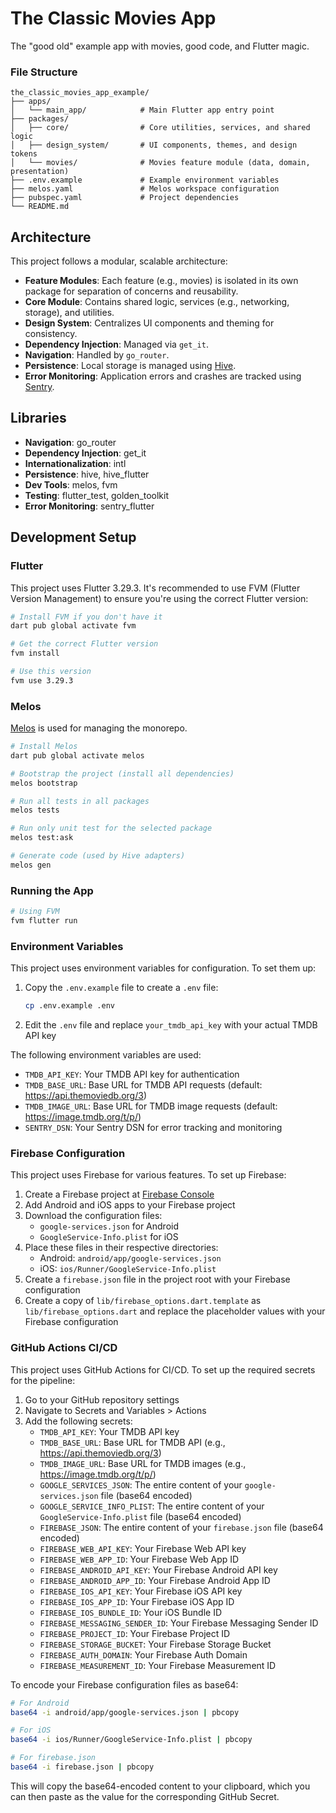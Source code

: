 # The Classic Movies App

The "good old" example app with movies, good code, and Flutter magic.

### File Structure

```
the_classic_movies_app_example/
├── apps/
│   └── main_app/            # Main Flutter app entry point
├── packages/
│   ├── core/                # Core utilities, services, and shared logic
│   ├── design_system/       # UI components, themes, and design tokens
│   └── movies/              # Movies feature module (data, domain, presentation)
├── .env.example             # Example environment variables
├── melos.yaml               # Melos workspace configuration
├── pubspec.yaml             # Project dependencies
└── README.md
```

## Architecture

This project follows a modular, scalable architecture:

- **Feature Modules**: Each feature (e.g., movies) is isolated in its own package for separation of concerns and reusability.
- **Core Module**: Contains shared logic, services (e.g., networking, storage), and utilities.
- **Design System**: Centralizes UI components and theming for consistency.
- **Dependency Injection**: Managed via `get_it`.
- **Navigation**: Handled by `go_router`.
- **Persistence**: Local storage is managed using [Hive](https://docs.hivedb.dev/).
- **Error Monitoring**: Application errors and crashes are tracked using [Sentry](https://sentry.io).

## Libraries

- **Navigation**: go_router
- **Dependency Injection**: get_it
- **Internationalization**: intl
- **Persistence**: hive, hive_flutter
- **Dev Tools**: melos, fvm
- **Testing**: flutter_test, golden_toolkit
- **Error Monitoring**: sentry_flutter

## Development Setup

### Flutter

This project uses Flutter 3.29.3. It's recommended to use FVM (Flutter Version Management) to ensure you're using the correct Flutter version:

```bash
# Install FVM if you don't have it
dart pub global activate fvm

# Get the correct Flutter version
fvm install

# Use this version
fvm use 3.29.3
```

### Melos

[Melos](https://melos.invertase.dev/) is used for managing the monorepo.

```bash
# Install Melos
dart pub global activate melos

# Bootstrap the project (install all dependencies)
melos bootstrap

# Run all tests in all packages
melos tests

# Run only unit test for the selected package
melos test:ask

# Generate code (used by Hive adapters)
melos gen
```

### Running the App

```bash
# Using FVM
fvm flutter run
```

### Environment Variables

This project uses environment variables for configuration. To set them up:

1. Copy the `.env.example` file to create a `.env` file:
   ```bash
   cp .env.example .env
   ```
2. Edit the `.env` file and replace `your_tmdb_api_key` with your actual TMDB API key

The following environment variables are used:
- `TMDB_API_KEY`: Your TMDB API key for authentication
- `TMDB_BASE_URL`: Base URL for TMDB API requests (default: https://api.themoviedb.org/3)
- `TMDB_IMAGE_URL`: Base URL for TMDB image requests (default: https://image.tmdb.org/t/p/)
- `SENTRY_DSN`: Your Sentry DSN for error tracking and monitoring

### Firebase Configuration

This project uses Firebase for various features. To set up Firebase:

1. Create a Firebase project at [Firebase Console](https://console.firebase.google.com/)
2. Add Android and iOS apps to your Firebase project
3. Download the configuration files:
   - `google-services.json` for Android
   - `GoogleService-Info.plist` for iOS
4. Place these files in their respective directories:
   - Android: `android/app/google-services.json`
   - iOS: `ios/Runner/GoogleService-Info.plist`
5. Create a `firebase.json` file in the project root with your Firebase configuration
6. Create a copy of `lib/firebase_options.dart.template` as `lib/firebase_options.dart` and replace the placeholder values with your Firebase configuration

### GitHub Actions CI/CD

This project uses GitHub Actions for CI/CD. To set up the required secrets for the pipeline:

1. Go to your GitHub repository settings
2. Navigate to Secrets and Variables > Actions
3. Add the following secrets:
   - `TMDB_API_KEY`: Your TMDB API key
   - `TMDB_BASE_URL`: Base URL for TMDB API (e.g., https://api.themoviedb.org/3)
   - `TMDB_IMAGE_URL`: Base URL for TMDB images (e.g., https://image.tmdb.org/t/p/)
   - `GOOGLE_SERVICES_JSON`: The entire content of your `google-services.json` file (base64 encoded)
   - `GOOGLE_SERVICE_INFO_PLIST`: The entire content of your `GoogleService-Info.plist` file (base64 encoded)
   - `FIREBASE_JSON`: The entire content of your `firebase.json` file (base64 encoded)
   - `FIREBASE_WEB_API_KEY`: Your Firebase Web API key
   - `FIREBASE_WEB_APP_ID`: Your Firebase Web App ID
   - `FIREBASE_ANDROID_API_KEY`: Your Firebase Android API key
   - `FIREBASE_ANDROID_APP_ID`: Your Firebase Android App ID
   - `FIREBASE_IOS_API_KEY`: Your Firebase iOS API key
   - `FIREBASE_IOS_APP_ID`: Your Firebase iOS App ID
   - `FIREBASE_IOS_BUNDLE_ID`: Your iOS Bundle ID
   - `FIREBASE_MESSAGING_SENDER_ID`: Your Firebase Messaging Sender ID
   - `FIREBASE_PROJECT_ID`: Your Firebase Project ID
   - `FIREBASE_STORAGE_BUCKET`: Your Firebase Storage Bucket
   - `FIREBASE_AUTH_DOMAIN`: Your Firebase Auth Domain
   - `FIREBASE_MEASUREMENT_ID`: Your Firebase Measurement ID

To encode your Firebase configuration files as base64:

```bash
# For Android
base64 -i android/app/google-services.json | pbcopy

# For iOS
base64 -i ios/Runner/GoogleService-Info.plist | pbcopy

# For firebase.json
base64 -i firebase.json | pbcopy
```

This will copy the base64-encoded content to your clipboard, which you can then paste as the value for the corresponding GitHub Secret.